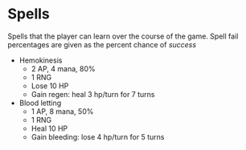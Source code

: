 # Spells

Spells that the player can learn over the course of the game. Spell fail percentages are given as the percent chance of *success*

- Hemokinesis
  - 2 AP, 4 mana, 80%
  - 1 RNG
  - Lose 10 HP
  - Gain regen: heal 3 hp/turn for 7 turns
- Blood letting
  - 1 AP, 8 mana, 50%
  - 1 RNG
  - Heal 10 HP
  - Gain bleeding: lose 4 hp/turn for 5 turns